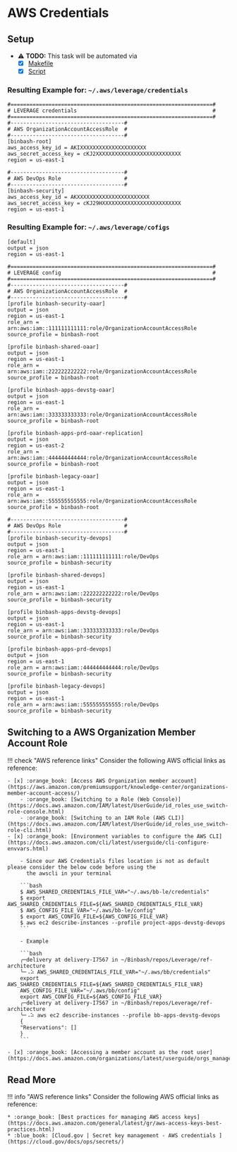 # AWS Credentials

## Setup

* :warning: **TODO:** This task will be automated via 
    * [x] [Makefile](https://github.com/binbashar/le-tf-infra-aws/blob/master/Makefile)
    * [x] [Script](https://github.com/binbashar/le-tf-infra-aws/tree/master/%40bin/scripts)

### Resulting Example for: `~/.aws/leverage/credentials`

```
#================================================================#
# LEVERAGE credentials                                           #
#================================================================#
#------------------------------------#
# AWS OrganizationAccountAccessRole  #
#------------------------------------#
[binbash-root]
aws_access_key_id = AKIXXXXXXXXXXXXXXXXXXXXX
aws_secret_access_key = cKJ2XXXXXXXXXXXXXXXXXXXXXXXXXXX
region = us-east-1

#------------------------------------#
# AWS DevOps Role                    #
#------------------------------------#
[binbash-security]
aws_access_key_id = AKXXXXXXXXXXXXXXXXXXXXXXX
aws_secret_access_key = cKJ29HXXXXXXXXXXXXXXXXXXXXXXXXX
region = us-east-1 
```

### Resulting Example for: `~/.aws/leverage/cofigs`

```
[default]
output = json
region = us-east-1

#================================================================#
# LEVERAGE config                                                #
#================================================================#
#------------------------------------#
# AWS OrganizationAccountAccessRole  #
#------------------------------------#
[profile binbash-security-oaar]
output = json
region = us-east-1
role_arn = arn:aws:iam::111111111111:role/OrganizationAccountAccessRole
source_profile = binbash-root

[profile binbash-shared-oaar]
output = json
region = us-east-1
role_arn = arn:aws:iam::222222222222:role/OrganizationAccountAccessRole
source_profile = binbash-root

[profile binbash-apps-devstg-oaar]
output = json
region = us-east-1
role_arn = arn:aws:iam::333333333333:role/OrganizationAccountAccessRole
source_profile = binbash-root

[profile binbash-apps-prd-oaar-replication]
output = json
region = us-east-2
role_arn = arn:aws:iam::444444444444:role/OrganizationAccountAccessRole
source_profile = binbash-root

[profile binbash-legacy-oaar]
output = json
region = us-east-1
role_arn = arn:aws:iam::555555555555:role/OrganizationAccountAccessRole
source_profile = binbash-root

#------------------------------------#
# AWS DevOps Role                    #
#------------------------------------#
[profile binbash-security-devops]
output = json
region = us-east-1
role_arn = arn:aws:iam::111111111111:role/DevOps
source_profile = binbash-security

[profile binbash-shared-devops]
output = json
region = us-east-1
role_arn = arn:aws:iam::222222222222:role/DevOps
source_profile = binbash-security

[profile binbash-apps-devstg-devops]
output = json
region = us-east-1
role_arn = arn:aws:iam::333333333333:role/DevOps
source_profile = binbash-security

[profile binbash-apps-prd-devops]
output = json
region = us-east-1
role_arn = arn:aws:iam::444444444444:role/DevOps
source_profile = binbash-security

[profile binbash-legacy-devops]
output = json
region = us-east-1
role_arn = arn:aws:iam::555555555555:role/DevOps
source_profile = binbash-security 
```

## Switching to a AWS Organization Member Account Role

!!! check "AWS reference links"
    Consider the following AWS official links as reference:
    
    - [x] :orange_book: [Access AWS Organization member account](https://aws.amazon.com/premiumsupport/knowledge-center/organizations-member-account-access/)        
        - :orange_book: [Switching to a Role (Web Console)](https://docs.aws.amazon.com/IAM/latest/UserGuide/id_roles_use_switch-role-console.html)
        - :orange_book: [Switching to an IAM Role (AWS CLI)](https://docs.aws.amazon.com/IAM/latest/UserGuide/id_roles_use_switch-role-cli.html)
    - [x] :orange_book: [Environment variables to configure the AWS CLI](https://docs.aws.amazon.com/cli/latest/userguide/cli-configure-envvars.html)
        
        - Since our AWS Credentials files location is not as default please consider the below code before using the
          the awscli in your terminal
       
        ```bash
        $ AWS_SHARED_CREDENTIALS_FILE_VAR="~/.aws/bb-le/credentials"                                                  
        $ export AWS_SHARED_CREDENTIALS_FILE=${AWS_SHARED_CREDENTIALS_FILE_VAR}
        $ AWS_CONFIG_FILE_VAR="~/.aws/bb-le/config"
        $ export AWS_CONFIG_FILE=${AWS_CONFIG_FILE_VAR}  
        $ aws ec2 describe-instances --profile project-apps-devstg-devops 
        ```
        
        - Example
          
        ```bash
        ╭─delivery at delivery-I7567 in ~/Binbash/repos/Leverage/ref-architecture
        ╰─⠠⠵ AWS_SHARED_CREDENTIALS_FILE_VAR="~/.aws/bb/credentials"                                                   
        export AWS_SHARED_CREDENTIALS_FILE=${AWS_SHARED_CREDENTIALS_FILE_VAR}
        AWS_CONFIG_FILE_VAR="~/.aws/bb/config"   
        export AWS_CONFIG_FILE=${AWS_CONFIG_FILE_VAR}
        ╭─delivery at delivery-I7567 in ~/Binbash/repos/Leverage/ref-architecture
        ╰─⠠⠵ aws ec2 describe-instances --profile bb-apps-devstg-devops                                               
        {
        "Reservations": []
        }
        ```
    
    - [x] :orange_book: [Accessing a member account as the root user](https://docs.aws.amazon.com/organizations/latest/userguide/orgs_manage_accounts_access.html)
     
## Read More

!!! info "AWS reference links"
    Consider the following AWS official links as reference:        
    
    * :orange_book: [Best practices for managing AWS access keys](https://docs.aws.amazon.com/general/latest/gr/aws-access-keys-best-practices.html)
    * :blue_book: [Cloud.gov | Secret key management - AWS credentials ](https://cloud.gov/docs/ops/secrets/)
